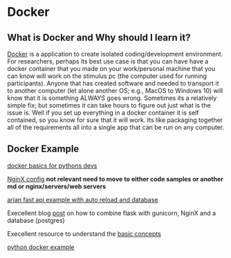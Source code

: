 # Docker



## What is Docker and Why should I learn it?

[Docker](https://www.docker.com/) is a application to create isolated coding/development environment.
For researchers, perhaps its best use case is that you can have have a docker container that you made on your work/personal machine that you can know will work on the stimulus pc (the computer used for running participants).
Anyone that has created software and needed to transport it to another computer (let alone another OS; e.g., MacOS to Windows 10) will know that it is something ALWAYS goes wrong. 
Sometimes its a relatively simple fix; but sometimes it can take hours to figure out just what is the issue is. 
Well if you set up everything in a docker container it is self contained, so you know for sure that it will work.
Its like packaging together all of the requirements all into a single app that can be run on any computer. 


## Docker Example

[docker basics for pythons devs](https://mherman.org/presentations/dockercon-2018/#2)

[NginX config](https://www.patricksoftwareblog.com/how-to-configure-nginx-for-a-flask-web-application/) **not relevant need to move to either code samples or another md or nginx/servers/web servers**

[arjan fast api example with auto reload and database](https://youtu.be/zkMRWDQV4Tg)

Execellent blog [post](https://testdriven.io/blog/dockerizing-flask-with-postgres-gunicorn-and-nginx/) on how to combine flask with gunicorn, NginX and a database (postgres)

Execellent resource to understand the [basic concepts](https://youtu.be/gAkwW2tuIqE)

[python docker example](https://docs.docker.com/language/python/build-images/)
